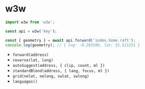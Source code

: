 # w3w

```javascript
import w3w from 'w3w';

const api = w3w('key');

const { geometry } = await api.forward('index.home.raft');
console.log(geometry); // { lng: -0.203586, lat: 51.521251 }
```

* `forward(address)`
* `reverse(lat, long)`
* `autoSuggest(address, { clip, count, ml })`
* `standardBlend(address, { lang, focus, ml })`
* `grid(nelat, nelong, swlat, swlong)`
* `languages()`
